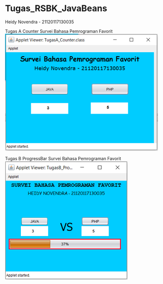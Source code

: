 # Tugas_RSBK_JavaBeans
Heidy Novendra - 21120117130035

Tugas A Counter Survei Bahasa Pemrograman Favorit
![Alt text](https://github.com/novendraino/Tugas_RSBK_JavaBeans/blob/master/TugasA_Counter.PNG)

Tugas B ProgressBar Survei Bahasa Pemrograman Favorit
![Alt text](https://github.com/novendraino/Tugas_RSBK_JavaBeans/blob/master/TugasB_ProgressBar.PNG)

